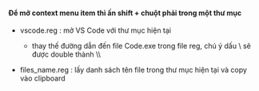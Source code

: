#### Để mở context menu item thì ấn shift + chuột phải trong một thư mục

- vscode.reg : mở VS Code với thư mục hiện tại
  + thay thế đường dẫn đến file Code.exe trong file reg, chú ý dấu \ sẽ được double thành \\\
  
- files_name.reg : lấy danh sách tên file trong thư mục hiện tại và copy vào clipboard
